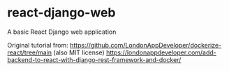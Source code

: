 # react-django-web
A basic React Django web application

Original tutorial from: https://github.com/LondonAppDeveloper/dockerize-react/tree/main (also MIT license)
https://londonappdeveloper.com/add-backend-to-react-with-django-rest-framework-and-docker/